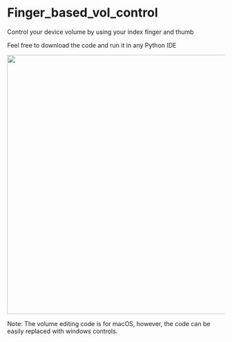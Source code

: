 # Finger_based_vol_control

Control your device volume by using your index finger and thumb

Feel free to download the code and run it in any Python IDE

<img src="https://user-images.githubusercontent.com/18099362/151766573-b62163b3-9325-4e51-93f0-5df18e5ebc04.png" width="600">

Note: The volume editing code is for macOS, however, the code can be easily replaced with windows controls.
